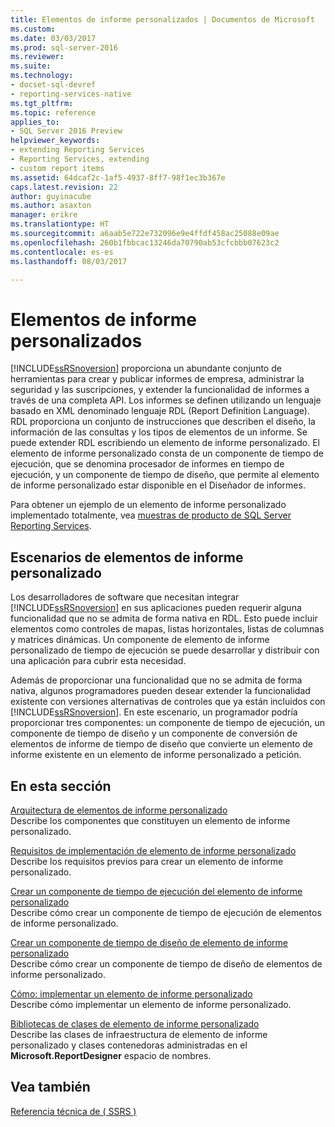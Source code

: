 ```yaml
---
title: Elementos de informe personalizados | Documentos de Microsoft
ms.custom: 
ms.date: 03/03/2017
ms.prod: sql-server-2016
ms.reviewer: 
ms.suite: 
ms.technology:
- docset-sql-devref
- reporting-services-native
ms.tgt_pltfrm: 
ms.topic: reference
applies_to:
- SQL Server 2016 Preview
helpviewer_keywords:
- extending Reporting Services
- Reporting Services, extending
- custom report items
ms.assetid: 64dcaf2c-1af5-4937-8ff7-98f1ec3b367e
caps.latest.revision: 22
author: guyinacube
ms.author: asaxton
manager: erikre
ms.translationtype: HT
ms.sourcegitcommit: a6aab5e722e732096e9e4ffdf458ac25088e09ae
ms.openlocfilehash: 260b1fbbcac13246da70790ab53cfcbbb07623c2
ms.contentlocale: es-es
ms.lasthandoff: 08/03/2017

---
```

# <a name="custom-report-items"></a>Elementos de informe personalizados
  [!INCLUDE[ssRSnoversion](../../includes/ssrsnoversion-md.md)] proporciona un abundante conjunto de herramientas para crear y publicar informes de empresa, administrar la seguridad y las suscripciones, y extender la funcionalidad de informes a través de una completa API. Los informes se definen utilizando un lenguaje basado en XML denominado lenguaje RDL (Report Definition Language). RDL proporciona un conjunto de instrucciones que describen el diseño, la información de las consultas y los tipos de elementos de un informe. Se puede extender RDL escribiendo un elemento de informe personalizado. El elemento de informe personalizado consta de un componente de tiempo de ejecución, que se denomina procesador de informes en tiempo de ejecución, y un componente de tiempo de diseño, que permite al elemento de informe personalizado estar disponible en el Diseñador de informes.  
  
 Para obtener un ejemplo de un elemento de informe personalizado implementado totalmente, vea [muestras de producto de SQL Server Reporting Services](http://go.microsoft.com/fwlink/?LinkId=177889).  
  
## <a name="custom-report-item-scenarios"></a>Escenarios de elementos de informe personalizado  
 Los desarrolladores de software que necesitan integrar [!INCLUDE[ssRSnoversion](../../includes/ssrsnoversion-md.md)] en sus aplicaciones pueden requerir alguna funcionalidad que no se admita de forma nativa en RDL. Esto puede incluir elementos como controles de mapas, listas horizontales, listas de columnas y matrices dinámicas. Un componente de elemento de informe personalizado de tiempo de ejecución se puede desarrollar y distribuir con una aplicación para cubrir esta necesidad.  
  
 Además de proporcionar una funcionalidad que no se admita de forma nativa, algunos programadores pueden desear extender la funcionalidad existente con versiones alternativas de controles que ya están incluidos con [!INCLUDE[ssRSnoversion](../../includes/ssrsnoversion-md.md)]. En este escenario, un programador podría proporcionar tres componentes: un componente de tiempo de ejecución, un componente de tiempo de diseño y un componente de conversión de elementos de informe de tiempo de diseño que convierte un elemento de informe existente en un elemento de informe personalizado a petición.  
  
## <a name="in-this-section"></a>En esta sección  
 [Arquitectura de elementos de informe personalizado](../../reporting-services/custom-report-items/custom-report-item-architecture.md)  
 Describe los componentes que constituyen un elemento de informe personalizado.  
  
 [Requisitos de implementación de elemento de informe personalizado](../../reporting-services/custom-report-items/custom-report-item-implementation-requirements.md)  
 Describe los requisitos previos para crear un elemento de informe personalizado.  
  
 [Crear un componente de tiempo de ejecución del elemento de informe personalizado](../../reporting-services/custom-report-items/creating-a-custom-report-item-run-time-component.md)  
 Describe cómo crear un componente de tiempo de ejecución de elementos de informe personalizado.  
  
 [Crear un componente de tiempo de diseño de elemento de informe personalizado](../../reporting-services/custom-report-items/creating-a-custom-report-item-design-time-component.md)  
 Describe cómo crear un componente de tiempo de diseño de elementos de informe personalizado.  
  
 [Cómo: implementar un elemento de informe personalizado](../../reporting-services/custom-report-items/how-to-deploy-a-custom-report-item.md)  
 Describe cómo implementar un elemento de informe personalizado.  
  
 [Bibliotecas de clases de elemento de informe personalizado](../../reporting-services/custom-report-items/custom-report-item-class-libraries.md)  
 Describe las clases de infraestructura de elemento de informe personalizado y clases contenedoras administradas en el **Microsoft.ReportDesigner** espacio de nombres.  
  
## <a name="see-also"></a>Vea también  
 [Referencia técnica de &#40; SSRS &#41;](../../reporting-services/technical-reference-ssrs.md)  
  
  
